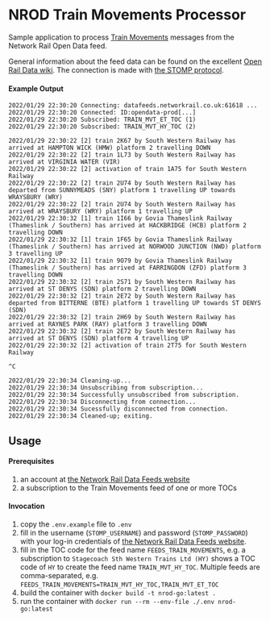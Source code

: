 # NROD Train Movements Processor

Sample application to process [Train Movements](https://wiki.openraildata.com/index.php?title=Train_Movements) messages from the Network Rail Open Data feed.

General information about the feed data can be found on the excellent [Open Rail Data wiki](https://wiki.openraildata.com/index.php?title=About_the_Network_Rail_feeds). The connection is made with [the STOMP protocol](https://wiki.openraildata.com/index.php?title=Connecting_with_Stomp#Network_Rail).

#### Example Output
```
2022/01/29 22:30:20 Connecting: datafeeds.networkrail.co.uk:61618 ...
2022/01/29 22:30:20 Connected: ID:opendata-prod[...]
2022/01/29 22:30:20 Subscribed: TRAIN_MVT_ET_TOC (1)
2022/01/29 22:30:20 Subscribed: TRAIN_MVT_HY_TOC (2)

2022/01/29 22:30:22 [2] train 2K67 by South Western Railway has arrived at HAMPTON WICK (HMW) platform 2 travelling DOWN
2022/01/29 22:30:22 [2] train 1L73 by South Western Railway has arrived at VIRGINIA WATER (VIR)
2022/01/29 22:30:22 [2] activation of train 1A75 for South Western Railway
2022/01/29 22:30:22 [2] train 2U74 by South Western Railway has departed from SUNNYMEADS (SNY) platform 1 travelling UP towards WRAYSBURY (WRY)
2022/01/29 22:30:22 [2] train 2U74 by South Western Railway has arrived at WRAYSBURY (WRY) platform 1 travelling UP
2022/01/29 22:30:32 [1] train 1I66 by Govia Thameslink Railway (Thameslink / Southern) has arrived at HACKBRIDGE (HCB) platform 2 travelling DOWN
2022/01/29 22:30:32 [1] train 1F65 by Govia Thameslink Railway (Thameslink / Southern) has arrived at NORWOOD JUNCTION (NWD) platform 3 travelling UP
2022/01/29 22:30:32 [1] train 9O79 by Govia Thameslink Railway (Thameslink / Southern) has arrived at FARRINGDON (ZFD) platform 3 travelling DOWN
2022/01/29 22:30:32 [2] train 2S71 by South Western Railway has arrived at ST DENYS (SDN) platform 2 travelling DOWN
2022/01/29 22:30:32 [2] train 2E72 by South Western Railway has departed from BITTERNE (BTE) platform 1 travelling UP towards ST DENYS (SDN)
2022/01/29 22:30:32 [2] train 2H69 by South Western Railway has arrived at RAYNES PARK (RAY) platform 3 travelling DOWN
2022/01/29 22:30:32 [2] train 2E72 by South Western Railway has arrived at ST DENYS (SDN) platform 4 travelling UP
2022/01/29 22:30:32 [2] activation of train 2T75 for South Western Railway

^C

2022/01/29 22:30:34 Cleaning-up...
2022/01/29 22:30:34 Unsubscribing from subscription...
2022/01/29 22:30:34 Successfully unsubscribed from subscription.
2022/01/29 22:30:34 Disconnecting from connection...
2022/01/29 22:30:34 Sucessfully disconnected from connection.
2022/01/29 22:30:34 Cleaned-up; exiting.
```

## Usage

#### Prerequisites
1. an account at [the Network Rail Data Feeds website](http://datafeeds.networkrail.co.uk/)
2. a subscription to the Train Movements feed of one or more TOCs

#### Invocation

1. copy the `.env.example` file to `.env`
2. fill in the username (`STOMP_USERNAME`) and password (`STOMP_PASSWORD`) with your log-in credentials of [the Network Rail Data Feeds website](http://datafeeds.networkrail.co.uk/).
3. fill in the TOC code for the feed name `FEEDS_TRAIN_MOVEMENTS`, e.g. a subscription to `Stagecoach Sth Western Trains Ltd (HY)` shows a TOC code of `HY` to create the feed name `TRAIN_MVT_HY_TOC`. Multiple feeds are comma-separated, e.g. `FEEDS_TRAIN_MOVEMENTS=TRAIN_MVT_HY_TOC,TRAIN_MVT_ET_TOC`
4. build the container with `docker build -t nrod-go:latest .`
5. run the container with `docker run --rm --env-file ./.env nrod-go:latest`